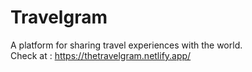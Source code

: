 # Travelgram 
A platform for sharing travel experiences with the world.  
Check at : https://thetravelgram.netlify.app/



